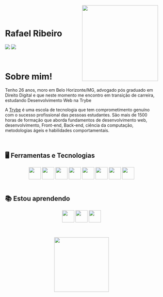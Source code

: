 <img align="right" width="250px" style="margin-top:-20px" src="https://i.ibb.co/ZLsCCJg/octocat-1665016434273.png">

</br>

<div dsplay="inline-block" target="_blank">
 
 <h1 align="left">Rafael Ribeiro</h1>
 
<a href = "mailto:rafaelfelipe.r@hotmail.com" target="_blank"><img src="https://img.shields.io/badge/Gmail-D14836?style=for-the-badge&logo=gmail&logoColor=white" target="_blank"></a>
<a href="https://www.linkedin.com/in/rafaelfeliperibeiro/" target="_blank"><img src="https://img.shields.io/badge/-LinkedIn-%230077B5?style=for-the-badge&logo=linkedin&logoColor=white" target="_blank"></a> 
</div>

</br>

# Sobre mim! 

Tenho 26 anos, moro em Belo Horizonte/MG, advogado pós graduado em Direito Digital e que neste momento me encontro em transição de carreira, estudando Desenvolvimento Web na Trybe

A <a href="https://www.betrybe.com/" target="_blank">Trybe</a> é uma escola de tecnologia que tem comprometimento genuíno com o sucesso profissional das pessoas estudantes. São mais de 1500 horas de formação que aborda fundamentos de desenvolvimento web, desenvolvimento, Front-end, Back-end, ciência da computação, metodologias ágeis e habilidades comportamentais.


</br>

## 🖥️ Ferramentas e Tecnologias

<div align="center">
<img src="https://cdn.jsdelivr.net/gh/devicons/devicon/icons/javascript/javascript-plain.svg" target="_blank" width="40" height="40"/>     <img src="https://cdn.jsdelivr.net/gh/devicons/devicon/icons/redux/redux-original.svg" width="40" height="40"/>     <img src="https://cdn.jsdelivr.net/gh/devicons/devicon/icons/react/react-original-wordmark.svg" width="40" height="40"/>     <img src="https://cdn.jsdelivr.net/gh/devicons/devicon/icons/html5/html5-plain-wordmark.svg" width="40" height="40"/>     <img src="https://cdn.jsdelivr.net/gh/devicons/devicon/icons/css3/css3-plain-wordmark.svg" width="40" height="40"/>     <img src="https://cdn.jsdelivr.net/gh/devicons/devicon/icons/github/github-original-wordmark.svg" width="40" height="40"/>     <img src="https://cdn.jsdelivr.net/gh/devicons/devicon/icons/git/git-original.svg" width="40" height="40"/>     <img src="https://cdn.jsdelivr.net/gh/devicons/devicon/icons/jest/jest-plain.svg" width="40" height="40"/>
</div>


</br>

## 📚 Estou aprendendo

<div align="center">
<img src="https://cdn.jsdelivr.net/gh/devicons/devicon/icons/python/python-original-wordmark.svg" width="40" height="40"/>     <img src="https://cdn.jsdelivr.net/gh/devicons/devicon/icons/mysql/mysql-original-wordmark.svg" width="40" height="40"/>     <img src="https://cdn.jsdelivr.net/gh/devicons/devicon/icons/nodejs/nodejs-original.svg" width="40" height="40"/>
</div>

</br>

##

<div align="center">
<a href="https://github.com/rafaelribeiro96">
<img height="180em" src="https://github-readme-stats.vercel.app/api/top-langs/?username=rafaelribeiro96&layout=compact"/>
<!-- <img height="180em" src="https://github-readme-stats.vercel.app/api?username=rafaelribeiro96&show_icons=true&theme=dracula&include_all_commits=true&count_private=true"/>-->
</div>



